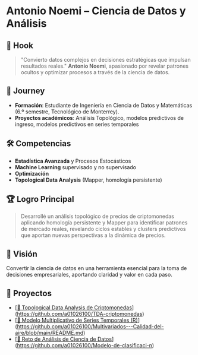 # Antonio Noemi – Ciencia de Datos y Análisis

## 🎯 Hook

> "Convierto datos complejos en decisiones estratégicas que impulsan resultados reales."
> **Antonio Noemi**, apasionado por revelar patrones ocultos y optimizar procesos a través de la ciencia de datos.

## 🚀 Journey

* **Formación**: Estudiante de Ingeniería en Ciencia de Datos y Matemáticas (6.º semestre, Tecnológico de Monterrey).
* **Proyectos académicos**: Análisis Topológico, modelos predictivos de ingreso, modelos predictivos en series temporales

## 🛠 Competencias

* **Estadística Avanzada** y Procesos Estocásticos
* **Machine Learning** supervisado y no supervisado
* **Optimización**
* **Topological Data Analysis** (Mapper, homología persistente)


## 🏆 Logro Principal

> Desarrollé un análisis topológico de precios de criptomonedas aplicando homología persistente y Mapper para identificar patrones de mercado reales, revelando ciclos estables y clusters predictivos que aportan nuevas perspectivas a la dinámica de precios.

## 🔭 Visión

Convertir la ciencia de datos en una herramienta esencial para la toma de decisiones empresariales, aportando claridad y valor en cada paso.

## 📂 Proyectos

* [[🔗 Topological Data Analysis de Criptomonedas](https://github.com/tu-usuario/crypto-tda)](https://github.com/a01026100/TDA-criptomonedas)
* [[🔗 Modelo Multiplicativo de Series Temporales (R)](https://github.com/tu-usuario/serie-temporal-R)](https://github.com/a01026100/Multivariados---Calidad-del-aire/blob/main/README.md)
* [[🔗 Reto de Análisis de Ciencia de Datos](https://github.com/tu-usuario/reto-analisis-datos)](https://github.com/a01026100/Modelo-de-clasificaci-n)

